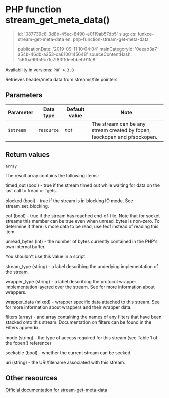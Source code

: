 PHP function stream_get_meta_data()
===================================

> id: '087739c8-3d8b-45ec-8490-e0f19ab57db5'
> slug:
> 	cs: funkce-stream-get-meta-data
> 	en: php-function-stream-get-meta-data
> 
> publicationDate: '2019-09-11 10:04:04'
> mainCategoryId: '0eeab3a7-a54b-46db-a253-ca6100145648'
> sourceContentHash: '56fba99f59c7fc7f83ff0eebbeb91fc8'

Availability in versions: `PHP 4.3.0`

Retrieves header/meta data from streams/file pointers


Parameters
--------------

| Parameter | Data type | Default value | Note |
|-----|-----|-----|-----|
| `$stream` | `resource` | *not* | The stream can be any stream created by fopen, fsockopen and pfsockopen. |


Return values
----------------

`array`

The result array contains the following items:
</p>
<p>
timed_out (bool) - true if the stream
timed out while waiting for data on the last call to
fread or fgets.
</p>
<p>
blocked (bool) - true if the stream is
in blocking IO mode. See stream_set_blocking.
</p>
<p>
eof (bool) - true if the stream has reached
end-of-file. Note that for socket streams this member can be true
even when unread_bytes is non-zero. To
determine if there is more data to be read, use
feof instead of reading this item.
</p>
<p>
unread_bytes (int) - the number of bytes
currently contained in the PHP's own internal buffer.
</p>
You shouldn't use this value in a script.
<p>
stream_type (string) - a label describing
the underlying implementation of the stream.
</p>
<p>
wrapper_type (string) - a label describing
the protocol wrapper implementation layered over the stream.
See for more information about wrappers.
</p>
<p>
wrapper_data (mixed) - wrapper specific
data attached to this stream. See for
more information about wrappers and their wrapper data.
</p>
<p>
filters (array) - and array containing
the names of any filters that have been stacked onto this stream.
Documentation on filters can be found in the
Filters appendix.
</p>
<p>
mode (string) - the type of access required for
this stream (see Table 1 of the fopen() reference)
</p>
<p>
seekable (bool) - whether the current stream can
be seeked.
</p>
<p>
uri (string) - the URI/filename associated with this
stream.

Other resources
------------

[Official documentation for stream-get-meta-data](https://www.php.net/manual/en/function.stream-get-meta-data.php)
